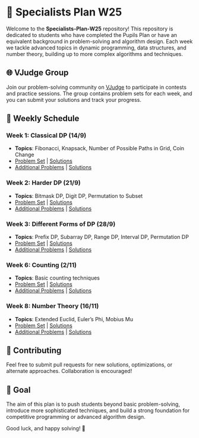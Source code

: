 # 🚀 Specialists Plan W25

Welcome to the **Specialists-Plan-W25** repository! This repository is dedicated to students who have completed the Pupils Plan or have an equivalent background in problem-solving and algorithm design. Each week we tackle advanced topics in dynamic programming, data structures, and number theory, building up to more complex algorithms and techniques.

## 🌐 VJudge Group

Join our problem-solving community on [VJudge](https://vjudge.net/group/guc) to participate in contests and practice sessions. The group contains problem sets for each week, and you can submit your solutions and track your progress.


## 📅 Weekly Schedule

### Week 1: Classical DP (14/9)
- **Topics**: Fibonacci, Knapsack, Number of Possible Paths in Grid, Coin Change
- [Problem Set](https://vjudge.net/contest/655953) | [Solutions](https://www.youtube.com/playlist?list=PLc02D4EoVYQCHlZ515cRhOAIzlbbmaakS)
- [Additional Problems](https://vjudge.net/contest/655957) | [Solutions](https://www.youtube.com/playlist?list=PLc02D4EoVYQCHlZ515cRhOAIzlbbmaakS)

### Week 2: Harder DP (21/9)
- **Topics**: Bitmask DP, Digit DP, Permutation to Subset 
- [Problem Set](https://vjudge.net/contest/657535) | [Solutions](https://www.youtube.com/watch?v=mbvHtjxYW3k&list=PLc02D4EoVYQBG5bb_7HM4MycyweV45wjp)
- [Additional Problems](https://vjudge.net/contest/657538) | [Solutions](https://www.youtube.com/watch?v=mbvHtjxYW3k&list=PLc02D4EoVYQBG5bb_7HM4MycyweV45wjp)

### Week 3: Different Forms of DP (28/9)
- **Topics**: Prefix DP, Subarray DP, Range DP, Interval DP, Permutation DP
- [Problem Set](https://vjudge.net/contest/659398#overview) | [Solutions](https://www.youtube.com/watch?v=GVg4eB6ZuUY&list=PLc02D4EoVYQA5GNs5Fc2DgcA1HCEviM0h)
- [Additional Problems](https://vjudge.net/contest/659400#overview) | [Solutions](https://www.youtube.com/watch?v=GVg4eB6ZuUY&list=PLc02D4EoVYQA5GNs5Fc2DgcA1HCEviM0h)

### Week 6: Counting (2/11)
- **Topics**: Basic counting techniques
- [Problem Set](https://vjudge.net/contest/658956) | [Solutions](https://www.youtube.com/playlist?list=PLc02D4EoVYQAg46jExEGcPnkV6eAQns60)
- [Additional Problems](https://vjudge.net/contest/658958) | [Solutions](https://www.youtube.com/playlist?list=PLc02D4EoVYQAg46jExEGcPnkV6eAQns60)

### Week 8: Number Theory (16/11)
- **Topics**: Extended Euclid, Euler’s Phi, Mobius Mu
- [Problem Set](https://vjudge.net/contest/672668) | [Solutions](https://www.youtube.com/playlist?list=PLc02D4EoVYQBFj5H2gGU5QJBQhpOJzTjD)
- [Additional Problems](https://vjudge.net/contest/672767) | [Solutions](https://www.youtube.com/playlist?list=PLc02D4EoVYQBFj5H2gGU5QJBQhpOJzTjD)

<!--
### Week 4: Basic Segment Tree + Applications (5/10)
- **Topics**: DFS on Segment Tree (kth One, First Greater)
- Problem Set | Solutions

### Week 5: Lazy Propagation + DP with Segment Tree (12/10)
- **Topics**: Lazy Propagation, Segment Tree Optimizations
- Problem Set | Solutions

### Week 7: Matrix Power (9/11)
- **Topics**: Matrix Exponentiation
- Problem Set | Solutions

### Week 8: Extended Euclid, Euler’s Phi, Mobius (16/11)
- **Topics**: Number Theory Essentials
- Problem Set | Solutions

### Week 9: Bridges / Articulation Points / DFS Tree / SCC (23/11)
- **Topics**: Graph Theory Algorithms
- Problem Set | Solutions

### Week 10: DP on Trees + DP on DAG + State Graph (30/11)
- **Topics**: Dynamic Programming on Trees and Directed Acyclic Graphs (BFS, Dijkstra)
- Problem Set | Solutions

### Week 11: Fenwick Tree + Sparse Table (7/12)
- **Topics**: Data Structure Applications
- Problem Set | Solutions
-->

<!--
## 📂 Structure

Each week's folder contains:
- A **Problem Set**: A collection of curated problems to practice the concepts of the week.
- **Solutions**: Detailed solutions for the problems discussed in the sessions.
- **Extra Challenges**: A set of harder problems that may require creative approaches or advanced tricks.
-->

## 🤝 Contributing

Feel free to submit pull requests for new solutions, optimizations, or alternate approaches. Collaboration is encouraged!

## 🌱 Goal

The aim of this plan is to push students beyond basic problem-solving, introduce more sophisticated techniques, and build a strong foundation for competitive programming or advanced algorithm design.

Good luck, and happy solving! 🎯

